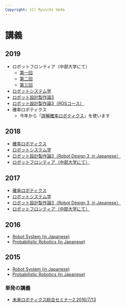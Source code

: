```yaml
---
Copyright: (C) Ryuichi Ueda
---
```


# 講義

<h2>2019</h2>
<ul>
 	<li>ロボットフロンティア（中部大学にて）
<ul>
 	<li><a href="https://ryuichiueda.github.io/LNPR_SLIDES/contents/20190424_chubu-u_robot_flontier1.html" target="_blank" rel="noopener noreferrer">第一回</a></li>
 	<li><a href="https://ryuichiueda.github.io/LNPR_SLIDES/contents/20190508_chubu-u_robot_flontier2.html" target="_blank" rel="noopener noreferrer">第二回</a></li>
 	<li><a href="https://ryuichiueda.github.io/LNPR_SLIDES/contents/20190515_chubu-u_robot_flontier3.html" target="_blank" rel="noopener noreferrer">第三回</a></li>
</ul>
</li>
 	<li><a href="https://lab.ueda.tech/?page=robosys_2019">ロボットシステム学</a></li>
 	<li><a href="https://lab.ueda.tech/?page=robotdesign3_2019">ロボット設計製作論3</a></li>
 	<li><a href="https://lab.ueda.tech/?page=robotdesign3_2019_ros">ロボット設計製作論3（ROSコース）</a></li>
 	<li>確率ロボティクス
	  <ul>
	    <li>今年から「<a href="https://b.ueda.tech/?page=lnpr">詳解確率ロボティクス</a>」を使います</li>
	  </ul>
	</li>
</ul>
<h2>2018</h2>
<ul>
 	<li><a href="https://lab.ueda.tech/?page=prob_robot_2018">確率ロボティクス</a></li>
 	<li><a href="https://lab.ueda.tech/?page=robosys_2018">ロボットシステム学</a></li>
 	<li><a href="https://lab.ueda.tech/?page=robotdesign3_2018">ロボット設計製作論3（Robot Design 3, in Japanese）</a></li>
 	<li><a href="https://lab.ueda.tech/?page=robot_frontier_2018">ロボットフロンティア（中部大学にて）</a></li>
</ul>
<h2>2017</h2>
<ul>
 	<li><a href="https://lab.ueda.tech/?page=prob_robot_2017">確率ロボティクス</a></li>
 	<li><a href="https://lab.ueda.tech/?page=robosys_2017">ロボットシステム学</a></li>
 	<li><a href="https://lab.ueda.tech/?page=robotdesign3_2017">ロボット設計製作論3（Robot Design 3, in Japanese）</a></li>
 	<li><a href="https://lab.ueda.tech/?page=robot_frontier_2017">ロボットフロンティア（中部大学にて）</a></li>
</ul>
<h2>2016</h2>
<ul>
 	<li><a href="https://lab.ueda.tech/?page=robosys_2016">Robot System (in Japanese)</a></li>
 	<li><a href="https://lab.ueda.tech/?page=prob_robot_2016">Probabilistic Robotics (in Japanese)</a></li>
</ul>
<h2>2015</h2>
<ul>
 	<li><a href="https://lab.ueda.tech/?page=robosys_2015">Robot System (in Japanese)</a></li>
 	<li><a href="https://lab.ueda.tech/?page=prob_robot_2015">Probabilistic Robotics (in Japanese)</a></li>
</ul>
<h3>単発の講義</h3>
<ul>
 	<li><a href="https://lab.ueda.tech/?page=robotics_seminar_2016">未来ロボティクス総合セミナー2 2016/7/13</a></li>
</ul>
